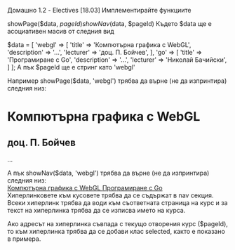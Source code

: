 Домашно 1.2 - Electives [18.03]
Имплементирайте функциите

showPage($data, $pageId)
showNav($data, $pageId)
Където $data ще е асоциативен масив от следния вид

$data = [
  'webgl' => [
    'title' => 'Компютърна графика с WebGL',
    'description' => '...',
    'lecturer' => 'доц. П. Бойчев',
  ],
  'go' => [
    'title' => 'Програмиране с Go',
    'description' => '...',
    'lecturer' => 'Николай Бачийски',
  ]
];
А пък $pageId ще е стринг като 'webgl'

Например showPage($data, 'webgl') трябва да върне (не да изпринтира) следния низ:

<h1> Компютърна графика с WebGL </h1> 
<h2> доц. П. Бойчев </h2> 
<p> ... </p> 
А пък showNav($data, 'webgl') трябва да върне (не да изпринтира) следния низ:

<nav> 
  <a href="?page=webgl" class="selected"> Компютърна графика с WebGL </a> 
  <a href="?page=go"> Програмиране с Go </a> 
</nav> 
Хиперлинковете към кусовете трябва да се съдържат в nav секция. Всеки хиперлинк трябва да води към съответната страница на курс и за текст на хиперлинка трябва да се изписва името на курса.

Ако адресът на хиперлинка съвпада с текущо отворения курс ($pageId), то към хиперлинка трябва да се добави клас selected, както е показано в примера.